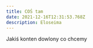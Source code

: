 ```yaml
---
title: COŚ tam
date: 2021-12-16T12:31:53.768Z
description: Eloseima
---
```

Jakiś konten dowlony co chcemy